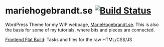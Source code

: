mariehogebrandt.se [![Build Status](https://travis-ci.org/Melindrea/mariehogebrandt-se.png)](https://travis-ci.org/Melindrea/mariehogebrandt-se)
==================

WordPress Theme for my WIP webpage, [MarieHogebrandt.se](http://mariehogebrandt.se). This is also the basis for some of my tutorials, where bits and pieces are connected.


[Frontend Flat Build](https://github.com/Melindrea/flat-build): Tasks and files for the raw HTML/CSS/JS

